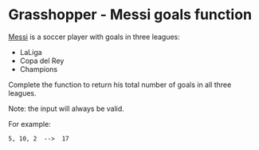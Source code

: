 # Grasshopper - Messi goals function

[Messi](https://en.wikipedia.org/wiki/Lionel_Messi) is a soccer player with goals in three leagues: 

- LaLiga
- Copa del Rey
- Champions

Complete the function to return his total number of goals in all three leagues.

Note: the input will always be valid.

For example:

```
5, 10, 2  -->  17
```
